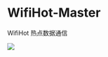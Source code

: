 # WifiHot-Master
WifiHot 热点数据通信

![](https://github.com/huangshuyuan/WifiHot-Master/blob/master/img/4.png)
